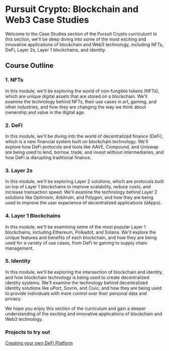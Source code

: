# Pursuit Crypto: Blockchain and Web3 Case Studies

Welcome to the Case Studies section of the Pursuit Crypto curriculum! In this section, we'll be deep diving into some of the most exciting and innovative applications of blockchain and Web3 technology, including NFTs, DeFi, Layer 2s, Layer 1 blockchains, and identity.

## Course Outline

### 1. NFTs
In this module, we'll be exploring the world of non-fungible tokens (NFTs), which are unique digital assets that are stored on a blockchain. We'll examine the technology behind NFTs, their use cases in art, gaming, and other industries, and how they are changing the way we think about ownership and value in the digital age.

### 2. DeFi
In this module, we'll be diving into the world of decentralized finance (DeFi), which is a new financial system built on blockchain technology. We'll explore how DeFi protocols and tools like AAVE, Compound, and Uniswap are being used to lend, borrow, trade, and invest without intermediaries, and how DeFi is disrupting traditional finance.

### 3. Layer 2s
In this module, we'll be exploring Layer 2 solutions, which are protocols built on top of Layer 1 blockchains to improve scalability, reduce costs, and increase transaction speed. We'll examine the technology behind Layer 2 solutions like Optimism, Arbitrum, and Polygon, and how they are being used to improve the user experience of decentralized applications (dApps).

### 4. Layer 1 Blockchains
In this module, we'll be examining some of the most popular Layer 1 blockchains, including Ethereum, Polkadot, and Solana. We'll explore the unique features and benefits of each blockchain, and how they are being used for a variety of use cases, from DeFi to gaming to supply chain management.

### 5. Identity
In this module, we'll be exploring the intersection of blockchain and identity, and how blockchain technology is being used to create decentralized identity systems. We'll examine the technology behind decentralized identity solutions like uPort, Sovrin, and Civic, and how they are being used to provide individuals with more control over their personal data and privacy.

We hope you enjoy this section of the curriculum and gain a deeper understanding of the exciting and innovative applications of blockchain and Web3 technology.


### Projects to try out
[Creating your own DeFi Platform](https://github.com/joinpursuit/pursuit-crypto-lessons/blob/main/case_studies/labs/creating_a_defi_protocol.md)
